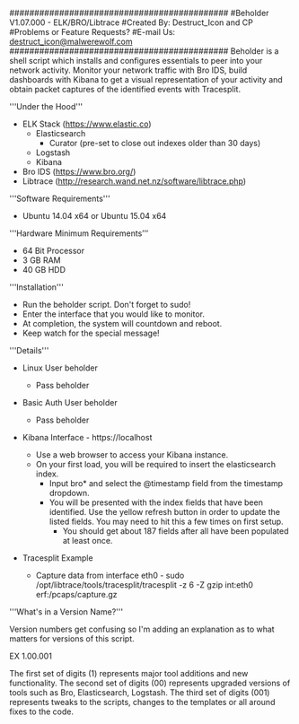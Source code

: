 ############################################
#Beholder V1.07.000 - ELK/BRO/Libtrace
#Created By: Destruct_Icon and CP
#Problems or Feature Requests?
#E-mail Us: destruct_icon@malwerewolf.com
############################################
Beholder is a shell script which installs and configures essentials to peer into your network activity. Monitor your network traffic with Bro IDS, build dashboards with Kibana to get a visual representation of your activity and obtain packet captures of the identified events with Tracesplit.

'''Under the Hood'''

* ELK Stack (https://www.elastic.co)
	* Elasticsearch
		* Curator (pre-set to close out indexes older than 30 days)
	* Logstash
	* Kibana
* Bro IDS (https://www.bro.org/)
* Libtrace (http://research.wand.net.nz/software/libtrace.php)

'''Software Requirements'''

* Ubuntu 14.04 x64 or Ubuntu 15.04 x64

'''Hardware Minimum Requirements’’’

* 64 Bit Processor
* 3 GB RAM
* 40 GB HDD

'''Installation'''

* Run the beholder script. Don't forget to sudo!
* Enter the interface that you would like to monitor.
* At completion, the system will countdown and reboot.
* Keep watch for the special message!

'''Details'''

* Linux User beholder
	* Pass beholder
* Basic Auth User beholder
	* Pass beholder
* Kibana Interface - https://localhost
	* Use a web browser to access your Kibana instance.
	* On your first load, you will be required to insert the elasticsearch index.
		* Input bro* and select the @timestamp field from the timestamp dropdown.
		* You will be presented with the index fields that have been identified. Use the yellow refresh button in order to update the listed fields. You may need to hit this a few times on first setup.
			* You should get about 187 fields after all have been populated at least once.

* Tracesplit Example
	* Capture data from interface eth0 - sudo /opt/libtrace/tools/tracesplit/tracesplit -z 6 -Z gzip int:eth0 erf:/pcaps/capture.gz
	
'''What's in a Version Name?'''

Version numbers get confusing so I'm adding an explanation as to what matters for versions of this script.

EX 1.00.001

The first set of digits (1) represents major tool additions and new functionality.
The second set of digits (00) represents upgraded versions of tools such as Bro, Elasticsearch, Logstash.
The third set of digits (001) represents tweaks to the scripts, changes to the templates or all around fixes to the code.

